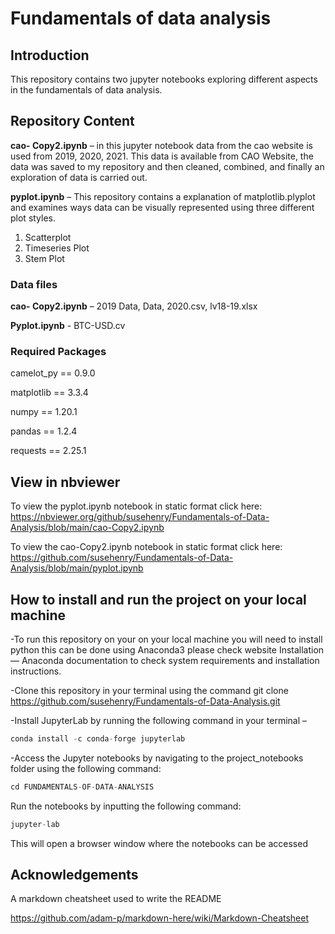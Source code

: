 # Fundamentals of data analysis

## Introduction

This repository contains two jupyter notebooks exploring different aspects in the fundamentals of data analysis.

## Repository Content

**cao- Copy2.ipynb** – in this jupyter notebook data from the cao website is used from 2019, 2020, 2021. This data is available from  CAO Website, the data was saved to my repository and then cleaned, combined, and finally an exploration of data is carried out.

**pyplot.ipynb** – This repository contains a explanation of matplotlib.plyplot and examines ways data can be visually represented using three different plot styles.
1.	Scatterplot
2.	Timeseries Plot
3.	Stem Plot

### Data files
**cao- Copy2.ipynb** – 2019 Data, Data, 2020.csv, lv18-19.xlsx

**Pyplot.ipynb**  -  BTC-USD.cv 

### Required Packages
camelot_py == 0.9.0

matplotlib == 3.3.4

numpy == 1.20.1

pandas == 1.2.4

requests == 2.25.1

## View in nbviewer

To view the pyplot.ipynb notebook in static format click here: https://nbviewer.org/github/susehenry/Fundamentals-of-Data-Analysis/blob/main/cao-Copy2.ipynb

To view the cao-Copy2.ipynb notebook in static format click here: https://github.com/susehenry/Fundamentals-of-Data-Analysis/blob/main/pyplot.ipynb


## How to install and run the project on your local machine

-To run this repository on your on your local machine you will need to install python this can be done using Anaconda3 please check website Installation — Anaconda documentation to check system requirements and installation instructions. 

-Clone this repository in your terminal using the command 
git clone https://github.com/susehenry/Fundamentals-of-Data-Analysis.git

-Install JupyterLab by running the following command in your terminal – 
```python
conda install -c conda-forge jupyterlab
```

-Access the Jupyter notebooks by navigating to the project_notebooks folder using the following command:
```python
cd FUNDAMENTALS-OF-DATA-ANALYSIS
```

Run the notebooks by inputting the following command:
```python
jupyter-lab
```

This will open a browser window where the notebooks can be accessed

## Acknowledgements

A markdown cheatsheet used to write the README

https://github.com/adam-p/markdown-here/wiki/Markdown-Cheatsheet



